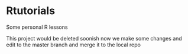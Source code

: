 # Rtutorials
Some personal R lessons

This project would be deleted soonish
now we make some changes and edit to the master branch and merge it to the local repo
